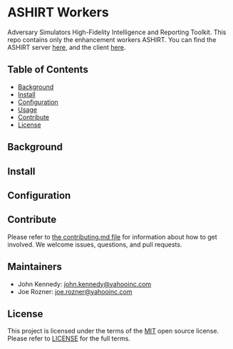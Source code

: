 # ASHIRT Workers

Adversary Simulators High-Fidelity Intelligence and Reporting Toolkit. This repo contains only the enhancement workers ASHIRT. You can find the ASHIRT server [here](https://www.github.com/ashirt-ops/ashirt-server), and the client [here](https://www.github.com/ashirt-ops/ashirt).

## Table of Contents

- [Background](#background)
- [Install](#install)
- [Configuration](#configuration)
- [Usage](#usage)
- [Contribute](#contribute)
- [License](#license)

## Background

## Install

## Configuration

## Contribute

Please refer to [the contributing.md file](Contributing.md) for information about how to get involved. We welcome issues, questions, and pull requests.

## Maintainers

- John Kennedy: john.kennedy@yahooinc.com
- Joe Rozner: joe.rozner@yahooinc.com

## License

This project is licensed under the terms of the [MIT](LICENSE-MIT) open source license. Please refer to [LICENSE](LICENSE) for the full terms.

